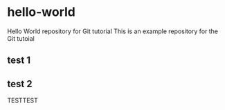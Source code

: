 # hello-world
Hello World repository for Git tutorial
This is an example repository for the Git tutoial 
## test 1
## test 2
TESTTEST
